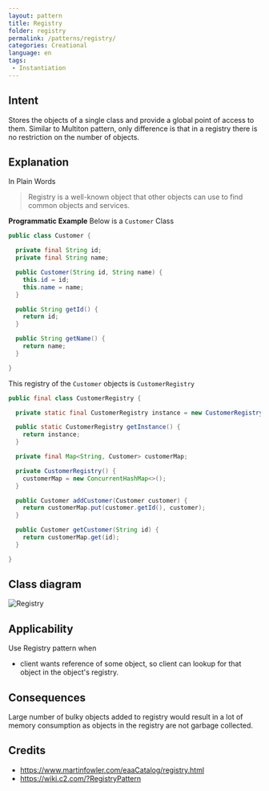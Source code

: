 ```yaml
---
layout: pattern
title: Registry
folder: registry
permalink: /patterns/registry/
categories: Creational
language: en
tags:
 - Instantiation
---
```


## Intent
Stores the objects of a single class and provide a global point of access to them. 
Similar to Multiton pattern, only difference is that in a registry there is no restriction on the number of objects.

## Explanation

In Plain Words

> Registry is a well-known object that other objects can use to find common objects and services.

**Programmatic Example**
Below is a `Customer` Class

```java
public class Customer {

  private final String id;
  private final String name;

  public Customer(String id, String name) {
    this.id = id;
    this.name = name;
  }

  public String getId() {
    return id;
  }

  public String getName() {
    return name;
  }

}
```

This registry of the `Customer` objects is `CustomerRegistry`
```java
public final class CustomerRegistry {

  private static final CustomerRegistry instance = new CustomerRegistry();

  public static CustomerRegistry getInstance() {
    return instance;
  }

  private final Map<String, Customer> customerMap;

  private CustomerRegistry() {
    customerMap = new ConcurrentHashMap<>();
  }

  public Customer addCustomer(Customer customer) {
    return customerMap.put(customer.getId(), customer);
  }

  public Customer getCustomer(String id) {
    return customerMap.get(id);
  }

}
```

## Class diagram
![Registry](./etc/registry.png)

## Applicability
Use Registry pattern when 

* client wants reference of some object, so client can lookup for that object in the object's registry.

## Consequences
Large number of bulky objects added to registry would result in a lot of memory consumption as objects in the registry are not garbage collected.

## Credits
* https://www.martinfowler.com/eaaCatalog/registry.html
* https://wiki.c2.com/?RegistryPattern

